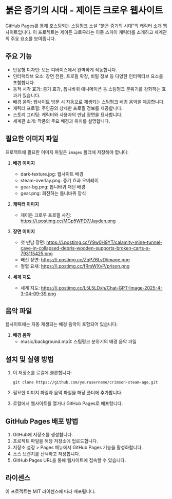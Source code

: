 # 붉은 증기의 시대 - 제이든 크로우 웹사이트

GitHub Pages를 통해 호스팅되는 스팀펑크 소설 "붉은 증기의 시대"의 캐릭터 소개 웹사이트입니다. 이 프로젝트는 제이든 크로우라는 이중 스파이 캐릭터를 소개하고 세계관의 주요 요소를 보여줍니다.

## 주요 기능

- 반응형 디자인: 모든 디바이스에서 완벽하게 작동합니다.
- 인터랙티브 요소: 장면 전환, 프로필 확장, 비밀 정보 등 다양한 인터랙티브 요소를 포함합니다.
- 동적 시각 효과: 증기 효과, 톱니바퀴 애니메이션 등 스팀펑크 분위기를 강화하는 효과가 있습니다.
- 배경 음악: 웹사이트 방문 시 자동으로 재생되는 스팀펑크 배경 음악을 제공합니다.
- 캐릭터 프로필: 주인공의 상세한 프로필 정보를 제공합니다.
- 스토리 그리팅: 캐릭터와 사용자의 만남 장면을 묘사합니다.
- 세계관 소개: 작품의 주요 배경과 위치를 설명합니다.

## 필요한 이미지 파일

프로젝트에 필요한 이미지 파일은 `images` 폴더에 저장해야 합니다:

1. **배경 이미지**
   - dark-texture.jpg: 웹사이트 배경
   - steam-overlay.png: 증기 효과 오버레이
   - gear-bg.png: 톱니바퀴 패턴 배경
   - gear.png: 회전하는 톱니바퀴 장식

2. **캐릭터 이미지**
   - 제이든 크로우 프로필 사진: https://i.postimg.cc/MGp5WPD7/Jayden.png

3. **장면 이미지**
   - 첫 만남 장면: https://i.postimg.cc/Y9w0H9YT/calamity-mine-tunnel-cave-in-collapsed-debris-wooden-supports-broken-carts-s-793115425.png
   - 배신 장면: https://i.postimg.cc/ZqPZ6LvD/image.png
   - 철혈 요새: https://i.postimg.cc/fRrsWXvP/prison.png

4. **세계 지도**
   - 세계 지도: https://i.postimg.cc/L5L5LDxh/Chat-GPT-Image-2025-4-3-04-09-39.png

## 음악 파일

웹사이트에는 자동 재생되는 배경 음악이 포함되어 있습니다:

1. **배경 음악**
   - music/background.mp3: 스팀펑크 분위기의 배경 음악 파일

## 설치 및 실행 방법

1. 이 저장소를 로컬에 클론합니다:
   ```
   git clone https://github.com/yourusername/crimson-steam-age.git
   ```

2. 필요한 이미지 파일과 음악 파일을 해당 폴더에 추가합니다.

3. 로컬에서 웹사이트를 열거나 GitHub Pages로 배포합니다.

## GitHub Pages 배포 방법

1. GitHub에 저장소를 생성합니다.
2. 프로젝트 파일을 해당 저장소에 업로드합니다.
3. 저장소 설정 > Pages 메뉴에서 GitHub Pages 기능을 활성화합니다.
4. 소스 브랜치를 선택하고 저장합니다.
5. GitHub Pages URL을 통해 웹사이트에 접속할 수 있습니다.

## 라이센스

이 프로젝트는 MIT 라이센스에 따라 배포됩니다. 